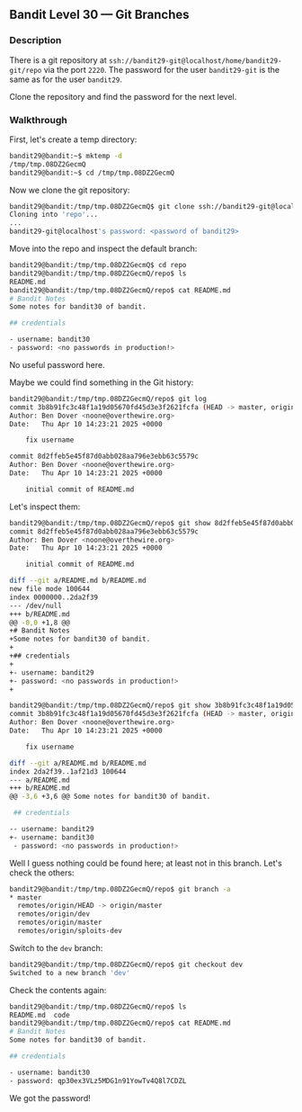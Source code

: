 ## Bandit Level 30 — Git Branches

### Description

There is a git repository at `ssh://bandit29-git@localhost/home/bandit29-git/repo` via the port `2220`. The password for the user `bandit29-git` is the same as for the user `bandit29`.

Clone the repository and find the password for the next level.

### Walkthrough

First, let's create a temp directory:
```bash
bandit29@bandit:~$ mktemp -d
/tmp/tmp.08DZ2GecmQ
bandit29@bandit:~$ cd /tmp/tmp.08DZ2GecmQ
```
Now we clone the git repository:
```bash
bandit29@bandit:/tmp/tmp.08DZ2GecmQ$ git clone ssh://bandit29-git@localhost:2220/home/bandit29-git/repo
Cloning into 'repo'...
...
bandit29-git@localhost's password: <password of bandit29>
```
Move into the repo and inspect the default branch:
```bash
bandit29@bandit:/tmp/tmp.08DZ2GecmQ$ cd repo
bandit29@bandit:/tmp/tmp.08DZ2GecmQ/repo$ ls
README.md
bandit29@bandit:/tmp/tmp.08DZ2GecmQ/repo$ cat README.md
# Bandit Notes
Some notes for bandit30 of bandit.

## credentials

- username: bandit30
- password: <no passwords in production!>
```
No useful password here.

Maybe we could find something in the Git history:

```bash
bandit29@bandit:/tmp/tmp.08DZ2GecmQ/repo$ git log
commit 3b8b91fc3c48f1a19d05670fd45d3e3f2621fcfa (HEAD -> master, origin/master, origin/HEAD)
Author: Ben Dover <noone@overthewire.org>
Date:   Thu Apr 10 14:23:21 2025 +0000

    fix username

commit 8d2ffeb5e45f87d0abb028aa796e3ebb63c5579c
Author: Ben Dover <noone@overthewire.org>
Date:   Thu Apr 10 14:23:21 2025 +0000

    initial commit of README.md
```
Let's inspect them:
```bash
bandit29@bandit:/tmp/tmp.08DZ2GecmQ/repo$ git show 8d2ffeb5e45f87d0abb028aa796e3ebb63c5579c
commit 8d2ffeb5e45f87d0abb028aa796e3ebb63c5579c
Author: Ben Dover <noone@overthewire.org>
Date:   Thu Apr 10 14:23:21 2025 +0000

    initial commit of README.md

diff --git a/README.md b/README.md
new file mode 100644
index 0000000..2da2f39
--- /dev/null
+++ b/README.md
@@ -0,0 +1,8 @@
+# Bandit Notes
+Some notes for bandit30 of bandit.
+
+## credentials
+
+- username: bandit29
+- password: <no passwords in production!>
+

bandit29@bandit:/tmp/tmp.08DZ2GecmQ/repo$ git show 3b8b91fc3c48f1a19d05670fd45d3e3f2621fcfa
commit 3b8b91fc3c48f1a19d05670fd45d3e3f2621fcfa (HEAD -> master, origin/master, origin/HEAD)
Author: Ben Dover <noone@overthewire.org>
Date:   Thu Apr 10 14:23:21 2025 +0000

    fix username

diff --git a/README.md b/README.md
index 2da2f39..1af21d3 100644
--- a/README.md
+++ b/README.md
@@ -3,6 +3,6 @@ Some notes for bandit30 of bandit.

 ## credentials

-- username: bandit29
+- username: bandit30
 - password: <no passwords in production!>

```
Well I guess nothing could be found here; at least not in this branch. Let's check the others:
```bash
bandit29@bandit:/tmp/tmp.08DZ2GecmQ/repo$ git branch -a
* master
  remotes/origin/HEAD -> origin/master
  remotes/origin/dev
  remotes/origin/master
  remotes/origin/sploits-dev
```
Switch to the `dev` branch:
```bash
bandit29@bandit:/tmp/tmp.08DZ2GecmQ/repo$ git checkout dev
Switched to a new branch 'dev'
```
Check the contents again:
```bash
bandit29@bandit:/tmp/tmp.08DZ2GecmQ/repo$ ls
README.md  code
bandit29@bandit:/tmp/tmp.08DZ2GecmQ/repo$ cat README.md
# Bandit Notes
Some notes for bandit30 of bandit.

## credentials

- username: bandit30
- password: qp30ex3VLz5MDG1n91YowTv4Q8l7CDZL
```
We got the password!
